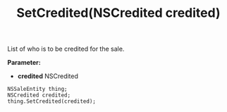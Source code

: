 ﻿---
uid: crmscript_ref_NSSaleEntity_SetCredited
title: SetCredited(NSCredited credited)
intellisense: NSSaleEntity.SetCredited
keywords: NSSaleEntity, GetCredited
so.topic: reference
---

List of who is to be credited for the sale.

**Parameter:** 
 - **credited** NSCredited

```crmscript
NSSaleEntity thing;
NSCredited credited;
thing.SetCredited(credited);
```

